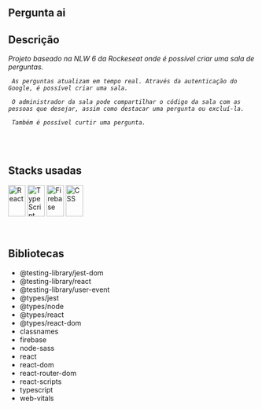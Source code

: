 

## Pergunta ai

## Descrição

<p>
   <em>
     Projeto baseado na NLW 6 da Rockeseat onde é possível criar uma sala de perguntas.
     
     As perguntas atualizam em tempo real. Através da autenticação do Google, é possível criar uma sala.
     
     O administrador da sala pode compartilhar o código da sala com as pessoas que desejar, assim como destacar uma pergunta ou excluí-la.

     Também é possível curtir uma pergunta.
  </em>
</p>
<br>

<br>  
  
## Stacks usadas
<p>
<a>
  <img alt="React" width="35px" height="64px" src="https://upload.wikimedia.org/wikipedia/commons/9/99/Unofficial_JavaScript_logo_2.svg">
</a>
<a>
  <img alt="TypeScript" width="35px" height="64px" src="https://upload.wikimedia.org/wikipedia/commons/4/4c/Typescript_logo_2020.svg">
</a>
<a>
  <img alt="Firebase" width="35px" height="64px" src="https://upload.wikimedia.org/wikipedia/commons/b/bd/Firebase_Logo.png">
</a>
<a>
  <img alt="CSS" width="35px" height="64px" src="https://cdn.svgporn.com/logos/css-3.svg"">
</a>  
</p>

<br>

## Bibliotecas

 - @testing-library/jest-dom
 - @testing-library/react
 - @testing-library/user-event
 - @types/jest
 - @types/node
 - @types/react
 - @types/react-dom
 - classnames
 - firebase
 - node-sass
 - react
 - react-dom
 - react-router-dom
 - react-scripts
 - typescript 
 - web-vitals 

<br>
